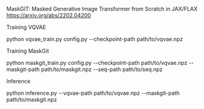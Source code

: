 MaskGIT: Masked Generative Image Transformer from Scratch in JAX/FLAX
https://arxiv.org/abs/2202.04200

Training VQVAE

python vqvae_train.py config.py --checkpoint-path path/to/vqvae.npz

Training MaskGit

python maskgit_train.py config.py --checkpoint-path path/to/vqvae.npz --maskgit-path path/to/maskgit.npz --seq-path path/to/seq.npz

Inference

python inference.py --vqvae-path path/to/vqvae.npz --maskgit-path path/to/maskgit.npz
